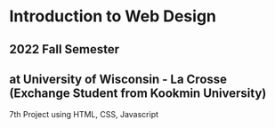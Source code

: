 # Introduction to Web Design       
## 2022 Fall Semester      
## at University of Wisconsin - La Crosse (Exchange Student from Kookmin University)
     
7th Project using HTML, CSS, Javascript

